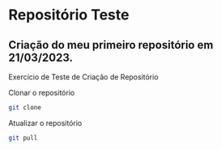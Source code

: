 # Repositório Teste

## Criação do meu primeiro repositório em 21/03/2023.

Exercício de Teste de Criação de Repositório

Clonar o repositório

```bash
git clone 
```

Atualizar o repositório

```bash
git pull
```

